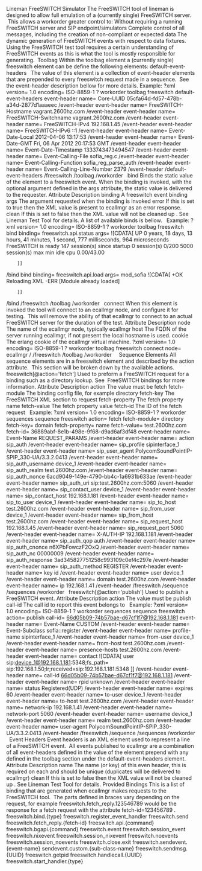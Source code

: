 Lineman FreeSWITCH Simulator
The FreeSWITCH tool of lineman is designed to allow full emulation of a (currently single) FreeSWITCH server.  This allows a workorder greater control to:
Without requiring a running FreeSWITCH server and SIP endpoint/simulators
Complete control of all messages, including the creation of non-compliant or expected data
The dynamic generation of FreeSWITCH events with respect to data fixtures.
Using the FreeSWITCH test tool requires a certain understanding of 
FreeSWITCH events
 as this is what the tool is mostly responsible for generating. 
Toolbag
Within the toolbag element a (currently single) 
freeswitch
 element can be define the following elements:
default-event-headers
 
The value of this element is a collection of 
event-header
 elements that are prepended to every freeswitch request made in a sequence.  See the event-header description bellow for more details.
Example:
?xml version=
1.0
 encoding=
ISO-8859-1
?
workorder
toolbag
freeswitch
default-event-headers
event-header name=
Core-UUID
05cfa64d-fd57-478b-a34d-2877d1aaaeec
/event-header
event-header name=
FreeSWITCH-Hostname
vagrant.2600hz.com
/event-header
event-header name=
FreeSWITCH-Switchname
vagrant.2600hz.com
/event-header
event-header name=
FreeSWITCH-IPv4
192.168.1.45
/event-header
event-header name=
FreeSWITCH-IPv6
::1
/event-header
event-header name=
Event-Date-Local
2012-04-06 13:17:53
/event-header
event-header name=
Event-Date-GMT
Fri, 06 Apr 2012 20:17:53 GMT
/event-header
event-header name=
Event-Date-Timestamp
1333743473494547
/event-header
event-header name=
Event-Calling-File
sofia_reg.c
/event-header
event-header name=
Event-Calling-Function
sofia_reg_parse_auth
/event-header
event-header name=
Event-Calling-Line-Number
2379
/event-header
/default-event-headers
/freeswitch
/toolbag
/workorder
 
bind
Binds the static value of the element to a freeswitch event. When the binding is invoked, with the optional argument defined in the 
args
 attribute, the static value is delivered to the requester.
Attribute
Description
binding
A freeswitch event binding
args
The argument requested when the binding is invoked
error
If this is set to 
true
 then the XML value is present to ecallmgr as an error response.
clean
If this is set to 
false
 then the XML value will not be 
cleaned up
. See 
Lineman Test Tool
 for details.
A list of available binds is bellow.
 
Example:
?xml version=
1.0
 encoding=
ISO-8859-1
?
workorder
toolbag
freeswitch
bind binding=
freeswitch.api.status
 args=
![CDATA[
          UP 0 years, 18 days, 13 hours, 41 minutes, 1 second, 777 milliseconds, 964 microseconds
          FreeSWITCH is ready
          147 session(s) since startup
          0 session(s) 0/200
          5000 session(s) max
          min idle cpu 0.00/43.00
          
        ]]
/bind
bind binding=
freeswitch.api.load
 args=
mod_sofia
![CDATA[
          +OK Reloading XML
          -ERR [Module already loaded]
          
        ]]
/bind
/freeswitch
/toolbag
/workorder
 
connect
When this element is invoked the tool will connect to an ecallmgr node, and configure it for testing.
 This will remove the ability of that ecallmgr to connect to an actual FreeSWITCH server for the duration of the test.
Attribute
Description
node
The name of the ecallmgr node, typically 
ecallmgr
host
The FQDN of the server running ecallmgr, if not present the local hostname is used.
cookie
The erlang cookie of the ecallmgr virtual machine.
?xml version=
1.0
 encoding=
ISO-8859-1
?
workorder
toolbag
freeswitch
connect node=
ecallmgr
/
/freeswitch
/toolbag
/workorder
 
 
Sequence Elements
All sequence elements are in a 
freeswitch
 element and described by the 
action
 attribute.  This section will be broken down by the available actions.
freeswitch[@action='fetch']
Used to preform a FreeSWITCH request for a binding such as a directory lookup. See 
FreeSWITCH bindings
 for more information.
Attribute
Description
action
The value must be 
fetch
fetch-module
The binding config file, for example 
directory
fetch-key
The FreeSWITCH XML section to request
fetch-property
The fetch property name
fetch-value
The fetch property value
fetch-id
The ID of the fetch request
 
Example:
?xml version=
1.0
 encoding=
ISO-8859-1
?
workorder
sequences
sequence
freeswitch action=
fetch
 fetch-module=
directory
 fetch-key=
domain
 fetch-property=
name
 fetch-value=
test.2600hz.com
 fetch-id=
36889abf-8e1b-498e-9f68-d9ad6af3df48
event-header name=
Event-Name
REQUEST_PARAMS
/event-header
event-header name=
action
sip_auth
/event-header
event-header name=
sip_profile
sipinterface_1
/event-header
event-header name=
sip_user_agent
PolycomSoundPointIP-SPIP_330-UA/3.3.2.0413
/event-header
event-header name=
sip_auth_username
device_1
/event-header
event-header name=
sip_auth_realm
test.2600hz.com
/event-header
event-header name=
sip_auth_nonce
6acd9049-149e-4790-bb4c-1a6931b633ae
/event-header
event-header name=
sip_auth_uri
sip:test.2600hz.com:5060
/event-header
event-header name=
sip_contact_user
device_1
/event-header
event-header name=
sip_contact_host
192.168.1.181
/event-header
event-header name=
sip_to_user
device_1
/event-header
event-header name=
sip_to_host
test.2600hz.com
/event-header
event-header name=
sip_from_user
device_1
/event-header
event-header name=
sip_from_host
test.2600hz.com
/event-header
event-header name=
sip_request_host
192.168.1.45
/event-header
event-header name=
sip_request_port
5060
/event-header
event-header name=
X-AUTH-IP
192.168.1.181
/event-header
event-header name=
sip_auth_qop
auth
/event-header
event-header name=
sip_auth_cnonce
n6XPbFowczF2OxQ
/event-header
event-header name=
sip_auth_nc
00000009
/event-header
event-header name=
sip_auth_response
3ad345827751258c993109c0ef4c297e
/event-header
event-header name=
sip_auth_method
REGISTER
/event-header
event-header name=
key
id
/event-header
event-header name=
user
device_1
/event-header
event-header name=
domain
test.2600hz.com
/event-header
event-header name=
ip
192.168.1.41
/event-header
/freeswitch
/sequence
/sequences
/workorder
 
freeswitch[@action='publish']
Used to publish a FreeSWITCH event.
Attribute
Description
action
The value must be 
publish
call-id
The call id to report this event belongs to
 
Example:
?xml version=
1.0
 encoding=
ISO-8859-1
?
workorder
sequences
sequence
freeswitch action=
publish
 call-id=
66d05b09-74b57bae-d67cf1f7@192.168.1.181
event-header name=
Event-Name
CUSTOM
/event-header
event-header name=
Event-Subclass
sofia::register
/event-header
event-header name=
profile-name
sipinterface_1
/event-header
event-header name=
from-user
device_1
/event-header
event-header name=
from-host
test.2600hz.com
/event-header
event-header name=
presence-hosts
test.2600hz.com
/event-header
event-header name=
contact
![CDATA[
user
sip:device_1@192.168.1.181:5348;fs_path=
sip:192.168.1.50;lr;received=sip:192.168.1.181:5348
]]
/event-header
event-header name=
call-id
66d05b09-74b57bae-d67cf1f7@192.168.1.181
/event-header
event-header name=
rpid
unknown
/event-header
event-header name=
status
Registered(UDP)
/event-header
event-header name=
expires
60
/event-header
event-header name=
to-user
device_1
/event-header
event-header name=
to-host
test.2600hz.com
/event-header
event-header name=
network-ip
192.168.1.41
/event-header
event-header name=
network-port
5060
/event-header
event-header name=
username
device_1
/event-header
event-header name=
realm
test.2600hz.com
/event-header
event-header name=
user-agent
PolycomSoundPointIP-SPIP_330-UA/3.3.2.0413
/event-header
/freeswitch
/sequence
/sequences
/workorder
 
Event Headers
Event headers is an XML element used to represent a line of a FreeSWITCH event.  All events published to ecallmgr are a combination of all event-headers defined in the value of the element prepend with any defined in the toolbag section under the 
default-event-headers
 element.
Attribute
Description
name
The name (or key) of this even header, this is required on each and should be unique (duplicates will be delivered to ecallmgr)
clean
If this is set to 
false
 then the XML value will not be 
cleaned up
. See 
Lineman Test Tool
 for details.
Provided Bindings
This is a list of binding that are generated when ecallmgr makes requests to the FreeSWITCH tool.  The parts defined in braces vary depending on the request, for example 
freeswitch.fetch_reply.123546789
 would be the response for a fetch request with the attribute 
fetch-id=123456789
.
freeswitch.bind.{type}
freeswitch.register_event_handler
freeswitch.send
freeswitch.fetch_reply.{fetch-id}
freeswitch.api.{command}
freeswitch.bgapi.{command}
freeswitch.event
freeswitch.session_event
freeswitch.nixevent
freeswitch.session_nixevent
freeswitch.noevents
freeswitch.session_noevents
freeswitch.close.exit
freeswitch.sendevent.{event-name}
sendevent.custom.{sub-class-name}
freeswitch.sendmsg.{UUID}
freeswitch.getpid
freeswitch.handlecall.{UUID}
freeswitch.start_handler.{type}

